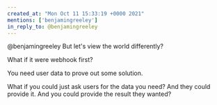 ```yaml
---
created_at: "Mon Oct 11 15:33:19 +0000 2021"
mentions: ['benjamingreeley']
in_reply_to: @benjamingreeley
---
```


@benjamingreeley But let's view the world differently?

What if it were webhook first?

You need user data to prove out some solution.

What if you could just ask users for the data you need? And they could provide it.
And you could provide the result they wanted?
